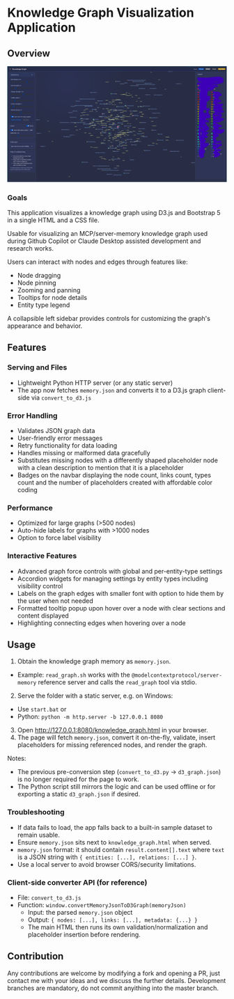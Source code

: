 # Knowledge Graph Visualization Application

## Overview

![A knowledge graph visualization interface showing interconnected nodes and edges in a force-directed layout. The left sidebar contains controls for customizing the graph, and the top navbar displays badges for node count, link count, type count, and placeholder count. The environment is clean and modern, with a focus on usability. Visible text includes labels for nodes, sidebar headings, and navbar badge descriptions.](./screenshot.png)

### Goals

This application visualizes a knowledge graph using D3.js and Bootstrap 5 in a single HTML and a CSS file.

Usable for visualizing an MCP/server-memory knowledge graph used during Github Copilot or Claude Desktop assisted
development and research works.

Users can interact with nodes and edges through features like:
* Node dragging
* Node pinning
* Zooming and panning
* Tooltips for node details
* Entity type legend

A collapsible left sidebar provides controls for customizing the graph's appearance and behavior.

## Features

### Serving and Files

* Lightweight Python HTTP server (or any static server)
* The app now fetches `memory.json` and converts it to a D3.js graph client-side via `convert_to_d3.js`

### Error Handling

* Validates JSON graph data
* User-friendly error messages
* Retry functionality for data loading
* Handles missing or malformed data gracefully
* Substitutes missing nodes with a differently shaped placeholder node with a clean description to mention that it is a placeholder
* Badges on the navbar displaying the node count, links count, types count and the number of placeholders created with affordable color coding

### Performance

* Optimized for large graphs (>500 nodes)
* Auto-hide labels for graphs with >1000 nodes
* Option to force label visibility

### Interactive Features

* Advanced graph force controls with global and per-entity-type settings
* Accordion widgets for managing settings by entity types including visibility control
* Labels on the graph edges with smaller font with option to hide them by the user when not needed
* Formatted tooltip popup upon hover over a node with clear sections and content displayed
* Highlighting connecting edges when hovering over a node

## Usage

1. Obtain the knowledge graph memory as `memory.json`.
  + Example: `read_graph.sh` works with the `@modelcontextprotocol/server-memory` reference server and calls the `read_graph` tool via stdio.
2. Serve the folder with a static server, e.g. on Windows:
  + Use `start.bat` or
  + Python: `python -m http.server -b 127.0.0.1 8080`
3. Open http://127.0.0.1:8080/knowledge_graph.html in your browser.
4. The page will fetch `memory.json`, convert it on-the-fly, validate, insert placeholders for missing referenced nodes, and render the graph.

Notes:
* The previous pre-conversion step (`convert_to_d3.py` → `d3_graph.json`) is no longer required for the page to work.
* The Python script still mirrors the logic and can be used offline or for exporting a static `d3_graph.json` if desired.

### Troubleshooting

* If data fails to load, the app falls back to a built-in sample dataset to remain usable.
* Ensure `memory.json` sits next to `knowledge_graph.html` when served.
* `memory.json` format: it should contain `result.content[].text` where `text` is a JSON string with `{ entities: [...], relations: [...] }`.
* Use a local server to avoid browser CORS/security limitations.

### Client-side converter API (for reference)

* File: `convert_to_d3.js`
* Function: `window.convertMemoryJsonToD3Graph(memoryJson)`
  + Input: the parsed `memory.json` object
  + Output: `{ nodes: [...], links: [...], metadata: {...} }`
  + The main HTML then runs its own validation/normalization and placeholder insertion before rendering.

## Contribution

Any contributions are welcome by modifying a fork and opening a PR, just contact me with your ideas and we discuss the further details. Development branches are mandatory, do not commit anyithing into the master branch.
